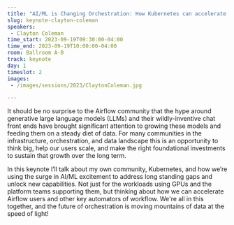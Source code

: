 ```yaml
---
title: "AI/ML is Changing Orchestration: How Kubernetes can accelerate Airflow"
slug: keynote-clayton-coleman
speakers:
 - Clayton Coleman
time_start: 2023-09-19T09:30:00-04:00
time_end: 2023-09-19T10:00:00-04:00
room: Ballroom A-B
track: keynote
day: 1
timeslot: 2
images:
 - /images/sessions/2023/ClaytonColeman.jpg

---
```


It should be no surprise to the Airflow community that the hype around generative large language models (LLMs) and their wildly-inventive chat front ends have brought significant attention to growing these models and feeding them on a steady diet of data.  For many communities in the infrastructure, orchestration, and data landscape this is an opportunity to think big, help our users scale, and make the right foundational investments to sustain that growth over the long term.


In this keynote I’ll talk about my own community, Kubernetes, and how we’re using the surge in AI/ML excitement to address long standing gaps and unlock new capabilities.  Not just for the workloads using GPUs and the platform teams supporting them, but thinking about how we can accelerate Airflow users and other key automators of workflow.  We're all in this together, and the future of orchestration is moving mountains of data at the speed of light!
